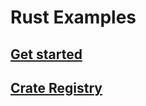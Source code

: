 # Rust Examples

## [Get started](https://www.rust-lang.org/learn/get-started)

## [Crate Registry](https://crates.io/)
